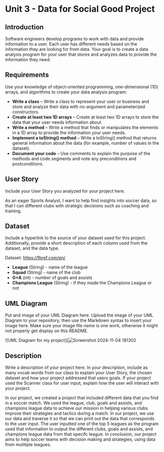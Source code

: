 # Unit 3 - Data for Social Good Project 

## Introduction 

Software engineers develop programs to work with data and provide information to a user. Each user has different needs based on the information they are looking for from data. Your goal is to create a data analysis program for your user that stores and analyzes data to provide the information they need. 

## Requirements 

Use your knowledge of object-oriented programming, one-dimensional (1D) arrays, and algorithms to create your data analysis program: 
- **Write a class** – Write a class to represent your user or business and store and analyze their data with no-argument and parameterized constructors. 
- **Create at least two 1D arrays** – Create at least two 1D arrays to store the data that your user needs information about. 
- **Write a method** – Write a method that finds or manipulates the elements in a 1D array to provide the information your user needs. 
- **Implement a toString() method** – Write a toString() method that returns general information about the data (for example, number of values in the dataset). 
- **Document your code** – Use comments to explain the purpose of the methods and code segments and note any preconditions and postconditions. 

## User Story 

Include your User Story you analyzed for your project here. 

As an eager Sports Analyst,  I want to help find insights into soccer data, so that I can different clubs with strategic decisions such as coaching and training. 

## Dataset 

Include a hyperlink to the source of your dataset used for this project. Additionally, provide a short description of each column used from the dataset, and the data type. 

Dataset: https://fbref.com/en/
- **League** (String) - name of the league
- **Squad** (String) - name of the club
- **G+A** (int) - number of goals and assists
- **Champions League** (String) - if they made the Champions League or not

## UML Diagram 

Put and image of your UML Diagram here. Upload the image of your UML Diagram to your repository, then use the Markdown syntax to insert your image here. Make sure your image file name is one work, otherwise it might not properly get display on this README. 

![UML Diagram for my project](![Screenshot 2024-11-04 181302](https://github.com/user-attachments/assets/e6da4c76-1eb4-4fb7-ab32-27d1884ca744)


## Description 

Write a description of your project here. In your description, include as many vocab words from our class to explain your User Story, the chosen dataset and how your project addressed that users goals. If your project used the Scanner class for user input, explain how the user will interact with your project.

In our project, we created a project that included different data that you find in a soccer match. We used the league, club, goals and assists, and champions league data to achieve our mission in helping various clubs improve their strategies and tactics during a match. In our project, we use our data and traverse it so that we can print out the data that corresponds to the user input. The user inputted one of the top 5 leagues as the program used that information to output the different clubs, goals and assists, and champions league data from that specifc league. In conclusion, our project aims to help soccer teams with decision making and strategies, using data from mulitiple leagues.
